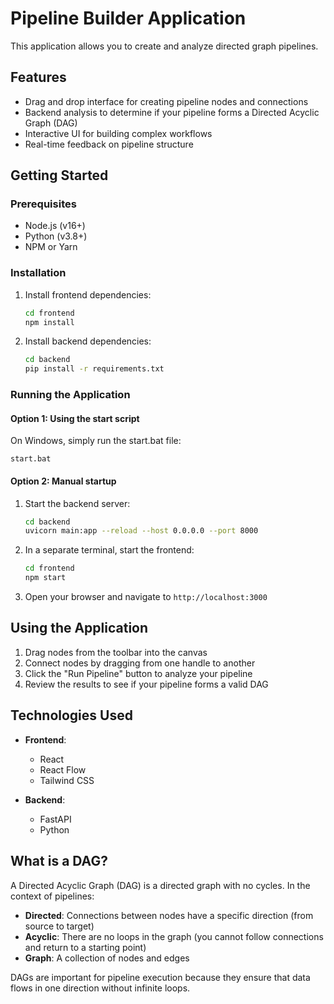 # Pipeline Builder Application

This application allows you to create and analyze directed graph pipelines. 

## Features

- Drag and drop interface for creating pipeline nodes and connections
- Backend analysis to determine if your pipeline forms a Directed Acyclic Graph (DAG)
- Interactive UI for building complex workflows
- Real-time feedback on pipeline structure

## Getting Started

### Prerequisites

- Node.js (v16+)
- Python (v3.8+)
- NPM or Yarn

### Installation

1. Install frontend dependencies:
   ```bash
   cd frontend
   npm install
   ```

2. Install backend dependencies:
   ```bash
   cd backend
   pip install -r requirements.txt
   ```

### Running the Application

#### Option 1: Using the start script

On Windows, simply run the start.bat file:
```
start.bat
```

#### Option 2: Manual startup

1. Start the backend server:
   ```bash
   cd backend
   uvicorn main:app --reload --host 0.0.0.0 --port 8000
   ```

2. In a separate terminal, start the frontend:
   ```bash
   cd frontend
   npm start
   ```

3. Open your browser and navigate to `http://localhost:3000`

## Using the Application

1. Drag nodes from the toolbar into the canvas
2. Connect nodes by dragging from one handle to another
3. Click the "Run Pipeline" button to analyze your pipeline
4. Review the results to see if your pipeline forms a valid DAG

## Technologies Used

- **Frontend**:
  - React
  - React Flow
  - Tailwind CSS

- **Backend**:
  - FastAPI
  - Python

## What is a DAG?

A Directed Acyclic Graph (DAG) is a directed graph with no cycles. In the context of pipelines:

- **Directed**: Connections between nodes have a specific direction (from source to target)
- **Acyclic**: There are no loops in the graph (you cannot follow connections and return to a starting point)
- **Graph**: A collection of nodes and edges

DAGs are important for pipeline execution because they ensure that data flows in one direction without infinite loops.
